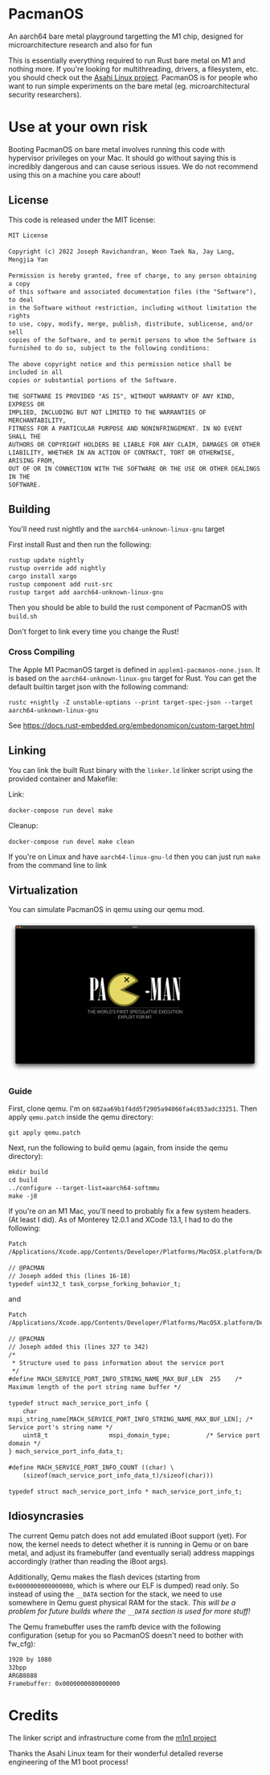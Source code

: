 # PacmanOS
An aarch64 bare metal playground targetting the M1 chip, designed for microarchitecture research and also for fun

This is essentially everything required to run Rust bare metal on M1 and nothing more. If you're looking for multithreading, drivers, a filesystem, etc. you should check out the [Asahi Linux project](https://asahilinux.org). PacmanOS is for people who want to run simple experiments on the bare metal (eg. microarchitectural security researchers).

# Use at your own risk

Booting PacmanOS on bare metal involves running this code with hypervisor privileges on your Mac. It should go without saying this is incredibly dangerous and can cause serious issues. We do not recommend using this on a machine you care about!

## License

This code is released under the MIT license:

```
MIT License

Copyright (c) 2022 Joseph Ravichandran, Weon Taek Na, Jay Lang, Mengjia Yan

Permission is hereby granted, free of charge, to any person obtaining a copy
of this software and associated documentation files (the "Software"), to deal
in the Software without restriction, including without limitation the rights
to use, copy, modify, merge, publish, distribute, sublicense, and/or sell
copies of the Software, and to permit persons to whom the Software is
furnished to do so, subject to the following conditions:

The above copyright notice and this permission notice shall be included in all
copies or substantial portions of the Software.

THE SOFTWARE IS PROVIDED "AS IS", WITHOUT WARRANTY OF ANY KIND, EXPRESS OR
IMPLIED, INCLUDING BUT NOT LIMITED TO THE WARRANTIES OF MERCHANTABILITY,
FITNESS FOR A PARTICULAR PURPOSE AND NONINFRINGEMENT. IN NO EVENT SHALL THE
AUTHORS OR COPYRIGHT HOLDERS BE LIABLE FOR ANY CLAIM, DAMAGES OR OTHER
LIABILITY, WHETHER IN AN ACTION OF CONTRACT, TORT OR OTHERWISE, ARISING FROM,
OUT OF OR IN CONNECTION WITH THE SOFTWARE OR THE USE OR OTHER DEALINGS IN THE
SOFTWARE.
```

## Building

You'll need rust nightly and the `aarch64-unknown-linux-gnu` target

First install Rust and then run the following:

```
rustup update nightly
rustup override add nightly
cargo install xargo
rustup component add rust-src
rustup target add aarch64-unknown-linux-gnu
```

Then you should be able to build the rust component of PacmanOS with `build.sh`

Don't forget to link every time you change the Rust!

### Cross Compiling

The Apple M1 PacmanOS target is defined in `applem1-pacmanos-none.json`. It is based on the `aarch64-unknown-linux-gnu` target for Rust. You can get the default builtin target json with the following command:

```
rustc +nightly -Z unstable-options --print target-spec-json --target aarch64-unknown-linux-gnu
```

See https://docs.rust-embedded.org/embedonomicon/custom-target.html

## Linking

You can link the built Rust binary with the `linker.ld` linker script using the provided container and Makefile:

Link:

`docker-compose run devel make`

Cleanup:

`docker-compose run devel make clean`

If you're on Linux and have `aarch64-linux-gnu-ld` then you can just run `make` from the command line to link

## Virtualization

You can simulate PacmanOS in qemu using our qemu mod.

![Qemu Screenshot](images/qemu.png)

### Guide

First, clone qemu. I'm on `682aa69b1f4dd5f2905a94066fa4c853adc33251`. Then apply `qemu.patch` inside the qemu directory:

```
git apply qemu.patch
```

Next, run the following to build qemu (again, from inside the qemu directory):

```
mkdir build
cd build
../configure --target-list=aarch64-softmmu
make -j8
```

If you're on an M1 Mac, you'll need to probably fix a few system headers. (At least I did). As of Monterey 12.0.1 and XCode 13.1, I had to do the following:
```
Patch /Applications/Xcode.app/Contents/Developer/Platforms/MacOSX.platform/Developer/SDKs/MacOSX.sdk/usr/include/mach/task.h:

// @PACMAN
// Joseph added this (lines 16-18)
typedef uint32_t task_corpse_forking_behavior_t;
```

and

```
Patch /Applications/Xcode.app/Contents/Developer/Platforms/MacOSX.platform/Developer/SDKs/MacOSX12.0.sdk/usr/include/mach/port.h:

// @PACMAN
// Joseph added this (lines 327 to 342)
/*
 * Structure used to pass information about the service port
 */
#define MACH_SERVICE_PORT_INFO_STRING_NAME_MAX_BUF_LEN  255    /* Maximum length of the port string name buffer */

typedef struct mach_service_port_info {
    char                    mspi_string_name[MACH_SERVICE_PORT_INFO_STRING_NAME_MAX_BUF_LEN]; /* Service port's string name */
    uint8_t                 mspi_domain_type;          /* Service port domain */
} mach_service_port_info_data_t;

#define MACH_SERVICE_PORT_INFO_COUNT ((char) \
    (sizeof(mach_service_port_info_data_t)/sizeof(char)))

typedef struct mach_service_port_info * mach_service_port_info_t;
```

## Idiosyncrasies

The current Qemu patch does not add emulated iBoot support (yet). For now, the kernel needs to
detect whether it is running in Qemu or on bare metal, and adjust its framebuffer (and eventually serial) address mappings accordingly (rather
than reading the iBoot args).

Additionally, Qemu makes the flash devices (starting from `0x0000000000000000`, which is where our ELF is dumped) read only. So instead
of using the `__DATA` section for the stack, we need to use somewhere in Qemu guest physical RAM for the stack. *This will be a problem
for future builds where the `__DATA` section is used for more stuff!*

The Qemu framebuffer uses the ramfb device with the following configuration (setup for you so PacmanOS doesn't need to bother with fw_cfg):

```
1920 by 1080
32bpp
ARGB8888
Framebuffer: 0x0000000080000000
```

# Credits

The linker script and infrastructure come from the [m1n1 project](https://github.com/AsahiLinux/m1n1)

Thanks the Asahi Linux team for their wonderful detailed reverse engineering of the M1 boot process!
